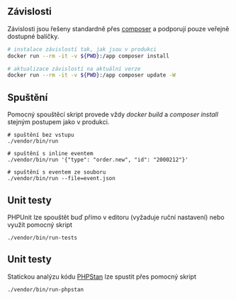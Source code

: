 ## Závislosti
Závislosti jsou řešeny standardně přes [composer](https://getcomposer.org/) a podporují pouze veřejně dostupné balíčky.

```bash
# instalace závislostí tak, jak jsou v produkci
docker run --rm -it -v ${PWD}:/app composer install

# aktualizace závislostí na aktuální verze
docker run --rm -it -v ${PWD}:/app composer update -W
```


## Spuštění
Pomocný spouštěcí skript provede vždy _docker build_ a _composer install_ stejným postupem jako v produkci.

```
# spuštění bez vstupu
./vendor/bin/run

# spuštění s inline eventem
./vendor/bin/run '{"type": "order.new", "id": "2000212"}'

# spuštění s eventem ze souboru
./vendor/bin/run --file=event.json
```

## Unit testy
PHPUnit lze spouštět buď přímo v editoru (vyžaduje ruční nastavení) nebo využít pomocný skript

```
./vendor/bin/run-tests
```

## Unit testy
Statickou analýzu kódu [PHPStan](https://phpstan.org/) lze spustit přes pomocný skript

```
./vendor/bin/run-phpstan
```
